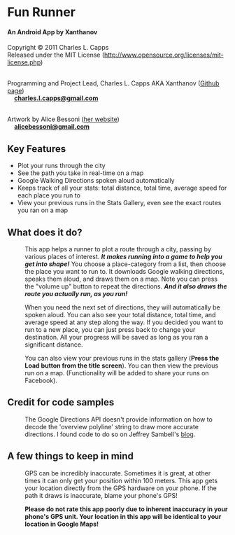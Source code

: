 <h1> Fun Runner </h1>
<h4> An Android App by Xanthanov </h4>

Copyright &copy; 2011 Charles L. Capps <br/>
Released under the MIT License (<a href="http://www.opensource.org/licenses/mit-license.php">http://www.opensource.org/licenses/mit-license.php)</br>
</br>

Programming and Project Lead, Charles L. Capps AKA Xanthanov (<a href="https://www.github.com/Xanthanov">Github page</a>)<br/>
	&nbsp;&nbsp;&nbsp;&nbsp;<b>charles.l.capps@gmail.com</b></br>
</br>

Artwork by Alice Bessoni (<a href="http://www.alicebessoni.com/">her website</a>) <br/>
	&nbsp;&nbsp;&nbsp;&nbsp;<b>alicebessoni@gmail.com</b><br/>

<h2>Key Features</h2>

<ul>
<li>Plot your runs through the city</li>
<li>See the path you take in real-time on a map</li>
<li>Google Walking Directions spoken aloud automatically</li>
<li>Keeps track of all your stats: total distance, total time, average speed for each place you run to</li>
<li>View your previous runs in the Stats Gallery, even see the exact routes you ran on a map</li>

</ul>

<h2>What does it do?</h2>

<p><dd>
	This app helps a runner to plot a route through a city, passing by various places of interest. 
<b><i>It makes running into a game to help you get into shape!</b></i> You choose a place-category from a list, 
then choose the place you want to run to. It downloads Google walking directions, speaks them aloud, and draws them on a map. 
Note you can press the "volume up" button to repeat the directions. <b><i>And it also draws the route you actually run, as you run!</b></i>
</dd></p>

<p><dd>
	When you need the next set of directions, they will automatically be spoken aloud. You can also see your total distance, total time, and average speed 
at any step along the way. If you decided you want to run to a new place, you can just press back to change your destination. All your progress will be saved
as long as you ran a significant distance. 
</dd></p>

<p><dd>
	You can also view your previous runs in the stats gallery (<b>Press the Load button from the title screen</b>). 
You can then view the previous run on a map. (Functionality will be added to share your runs on Facebook). 	
</dd></p>

<h2>Credit for code samples</h2>
<dd>The Google Directions API doesn&apos;t provide information on how to decode the &apos;overview polyline&apos; string to draw more accurate directions. 
I found code to do so on Jeffrey Sambell&apos;s <a href="http://jeffreysambells.com/posts/2010/05/27/decoding-polylines-from-google-maps-direction-api-with-java/">blog</a>.</dd>

<h2>A few things to keep in mind</h2>

<p><dd>
	GPS can be incredibly inaccurate. Sometimes it is great, at other times it can only get your position within 100 meters. This app
gets your location directly from the GPS hardware on your phone. If the path it draws is inaccurate, blame your phone&apos;s GPS! 

<b>Please do not rate this app poorly due to inherent inaccuracy in your phone&apos;s GPS unit. Your location in this app will be identical 
to your location in Google Maps!</b>
</dd></p>
